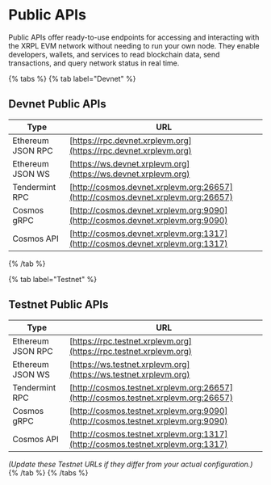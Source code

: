 # Public APIs

Public APIs offer ready-to-use endpoints for accessing and interacting with the XRPL EVM network without needing to run your own node. They enable developers, wallets, and services to read blockchain data, send transactions, and query network status in real time.

{% tabs %}
{% tab label="Devnet" %}

## Devnet Public APIs

| Type              | URL                                                                              |
| ----------------- | -------------------------------------------------------------------------------- |
| Ethereum JSON RPC | [https://rpc.devnet.xrplevm.org](https://rpc.devnet.xrplevm.org)                 |
| Ethereum JSON WS  | [https://ws.devnet.xrplevm.org](https://ws.devnet.xrplevm.org)                   |
| Tendermint RPC    | [http://cosmos.devnet.xrplevm.org:26657](http://cosmos.devnet.xrplevm.org:26657) |
| Cosmos gRPC       | [http://cosmos.devnet.xrplevm.org:9090](http://cosmos.devnet.xrplevm.org:9090)   |
| Cosmos API        | [http://cosmos.devnet.xrplevm.org:1317](http://cosmos.devnet.xrplevm.org:1317)   |

{% /tab %}

{% tab label="Testnet" %}

## Testnet Public APIs

| Type              | URL                                                                                |
| ----------------- | ---------------------------------------------------------------------------------- |
| Ethereum JSON RPC | [https://rpc.testnet.xrplevm.org](https://rpc.testnet.xrplevm.org)                 |
| Ethereum JSON WS  | [https://ws.testnet.xrplevm.org](https://ws.testnet.xrplevm.org)                   |
| Tendermint RPC    | [http://cosmos.testnet.xrplevm.org:26657](http://cosmos.testnet.xrplevm.org:26657) |
| Cosmos gRPC       | [http://cosmos.testnet.xrplevm.org:9090](http://cosmos.testnet.xrplevm.org:9090)   |
| Cosmos API        | [http://cosmos.testnet.xrplevm.org:1317](http://cosmos.testnet.xrplevm.org:1317)   |

_(Update these Testnet URLs if they differ from your actual configuration.)_
{% /tab %}
{% /tabs %}
